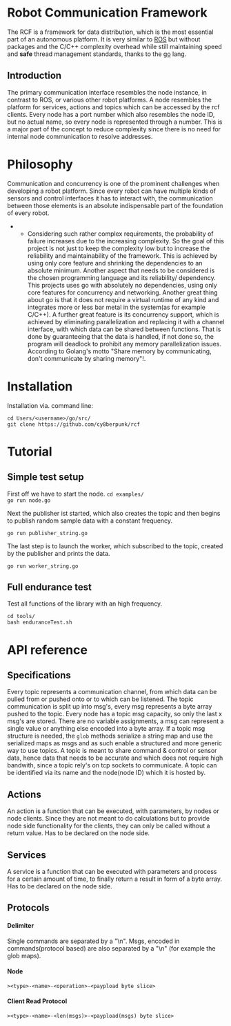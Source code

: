 # Robot Communication Framework

The RCF is a framework for data distribution, which is the most essential part of an autonomous platform. It is very similar to [ROS](https://www.ros.org/) but without packages and the C/C++ complexity overhead while still maintaining speed and **safe** thread management standards, thanks to the [go](https://golang.org/) lang.

## Introduction

The primary communication interface resembles the node instance, in contrast to ROS, or various other robot platforms. A node resembles the platform for services, actions and topics which can be accessed by the rcf clients.
Every node has a port number which also resembles the node ID, but no actual name, so every node is represented through a number. This is a major part of the concept to reduce complexity since there is no need for internal node communication to resolve addresses.

# Philosophy

Communication and concurrency is one of the prominent challenges when developing a robot platform. Since every robot can have multiple kinds of sensors and control interfaces it has to interact with, the communication between those elements is an absolute indispensable part of the foundation of every robot.
- - Considering such rather complex requirements, the probability of failure increases due to the increasing complexity. So the goal of this project is not just to keep the complexity low but to increase the reliability and maintainability of the framework. This is achieved by using only core feature and shrinking the dependencies to an absolute minimum. Another aspect that needs to be considered is the chosen programming language and its reliability/ dependency. This projects uses go with absolutely no dependencies, using only core features for concurrency and networking. Another great thing about go is that it does not require a virtual runtime of any kind and integrates more or less bar metal in the system(as for example C/C++). A further great feature is its concurrency support, which is achieved by eliminating parallelization and replacing it with a channel interface, with which data can be shared between functions. That is done by guaranteeing that the data is handled, if not done so, the program will deadlock to prohibit any memory parallelization issues. According to Golang's motto "Share memory by communicating, don't communicate by sharing memory"!. 

# Installation

Installation via. command line: <br>

`cd Users/<username>/go/src/ ` <br>
`git clone https://github.com/cy8berpunk/rcf` <br>

# Tutorial

## Simple test setup

First off we have to start the node. 
`cd examples/ ` <br> 
`go run node.go` <br>
 
Next the publisher ist started, which also creates the topic and then begins to publish random sample data with a constant frequency.

`go run publisher_string.go` <br>

The last step is to launch the worker, which subscribed to the topic, created by the publisher and prints the data.

`go run worker_string.go` <br>

## Full endurance test

Test all functions of the library with an high frequency.

`cd tools/ ` <br> 
`bash enduranceTest.sh` <br>

# API reference

## Specifications

Every topic represents a communication channel, from which data can be pulled from or pushed onto or to which can be listened.
The topic communication is split up into msg's, every msg represents a byte array pushed to the topic. Every node has a topic msg capacity, so only the last x msg's are stored. There are no variable assignments, a msg can represent a single value or anything else encoded into a byte array. If a topic msg structure is needed, the `glob` methods serialize a string map and use the serialized maps as msgs and as such enable a structured and more generic way to use topics.
A topic is meant to share command & control or sensor data, hence data that needs to be accurate and which does not require high bandwith, since a topic rely's on tcp sockets to communicate.
A topic can be identified via its name and the node(node ID) which it is hosted by.

## Actions

An action is a function that can be executed, with parameters, by nodes or node clients. Since they are not meant to do calculations but to provide node side functionality for the clients, they can only be called without a return value.
Has to be declared on the node side.

## Services

A service is a function that can be executed with parameters and process for a certain amount of time, to finally return a result in form of a byte array.
Has to be declared on the node side.

## Protocols

#### Delimiter

Single commands are separated by a "\n". Msgs, encoded in commands(protocol based) are also separated by a "\n" (for example the glob maps).

#### Node

`><type>-<name>-<operation>-<paypload byte slice>`

#### Client Read Protocol
`><type>-<name>-<len(msgs)>-<paypload(msgs) byte slice>`
